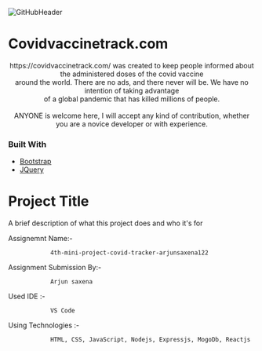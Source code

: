 ![GitHubHeader](https://user-images.githubusercontent.com/46765573/119278437-96845980-bc25-11eb-89ab-abf67a795254.png)
  # Covidvaccinetrack.com

  <p align="center">
    https://covidvaccinetrack.com/
      was created to keep people informed about the administered doses of the covid vaccine <br> around the world. There are no ads, and there never will be. We          have no intention of taking advantage<br> of a global pandemic that has killed millions of people.<br><br>
      ANYONE is welcome here, I will accept any kind of contribution, whether you are a novice developer or with experience.    <br />
  </p>

### Built With
* [Bootstrap](https://getbootstrap.com)
* [JQuery](https://jquery.com)


# Project Title

A brief description of what this project does and who it's for

Assignemnt Name:-

                4th-mini-project-covid-tracker-arjunsaxena122


Assignment Submission By:-

                Arjun saxena

Used IDE :-

                VS Code

Using Technologies :-

                HTML, CSS, JavaScript, Nodejs, Expressjs, MogoDb, Reactjs
        

